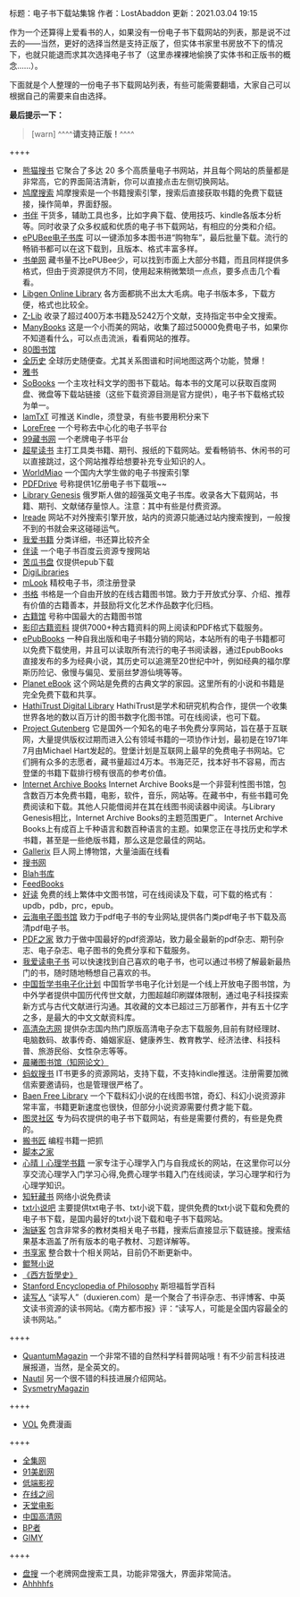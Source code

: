 标题：电子书下载站集锦
作者：LostAbaddon
更新：2021.03.04 19:15

作为一个还算得上爱看书的人，如果没有一份电子书下载网站的列表，那是说不过去的——当然，更好的选择当然是支持正版了，但实体书家里书房放不下的情况下，也就只能退而求其次选择电子书了（这里赤裸裸地偷换了实体书和正版书的概念……）。

下面就是个人整理的一份电子书下载网站列表，有些可能需要翻墙，大家自己可以根据自己的需要来自由选择。

**最后提示一下：**

> [warn] ^^^^**请支持正版！**^^^^



++++

-	[熊猫搜书](https://xmsoushu.com/)
	它聚合了多达 20 多个高质量电子书网站，并且每个网站的质量都是非常高，它的界面简洁清新，你可以直接点击左侧切换网站。
-	[鸠摩搜索](https://www.jiumodiary.com/)
	鸠摩搜索是一个书籍搜索引擎，搜索后直接获取书籍的免费下载链接，操作简单，界面舒服。
-	[书伴](https://bookfere.com/ebook)
	干货多，辅助工具也多，比如字典下载、使用技巧、kindle各版本分析等。同时收录了众多权威和优质的电子书下载网站，有相应的分类和介绍。
-	[ePUBee电子书库](http://cn.epubee.com/)
	可以一键添加多本图书进“购物车”，最后批量下载。流行的畅销书都可以在这下载到，且版本、格式丰富多样。
-	[书单网](http://www.shudan.vip/)
	藏书量不比ePUBee少，可以找到市面上大部分书籍，而且同样提供多格式，但由于资源提供方不同，使用起来稍微繁琐一点点，要多点击几个看看。
-	[Libgen Online Library](https://libgen.me/)
	各方面都挑不出太大毛病。电子书版本多，下载方便，格式也比较全。
-	[Z-Lib](https://zh.z-lib.org/)
	收录了超过400万本书籍及5242万个文献，支持指定书中全文搜索。
-	[ManyBooks](https://manybooks.net/)
	这是一个小而美的网站，收集了超过50000免费电子书，如果你不知道看什么，可以点击流派，看看网站的推荐。
-	[80图书馆](http://www.80lib.com/)
-	[全历史](https://www.allhistory.com/)
	全球历史随便查。尤其关系图谱和时间地图这两个功能，赞爆！
-	[雅书](https://yabook.blog/)
-	[SoBooks](https://sobooks.cc/)
	一个主攻社科文学的图书下载站。每本书的文尾可以获取百度网盘、微盘等下载站链接（这些下载资源目测是官方提供），电子书下载格式较为单一。
-	[IamTxT](https://www.iamtxt.com/)
	可推送 Kindle，须登录，有些书要用积分来下
-	[LoreFree](https://ebook2.lorefree.com/)
	一个号称去中心化的电子书平台
-	[99藏书网](https://www.99csw.com/)
	一个老牌电子书平台
-	[超星读书](http://book.chaoxing.com/)
	主打工具类书籍、期刊、报纸的下载网站。爱看畅销书、休闲书的可以直接跳过，这个网站推荐给想要补充专业知识的人。
-	[WorldMiao](https://www.worldmiao.com/)
	一个国内大学生做的电子书搜索引擎
-	[PDFDrive](https://www.pdfdrive.com/)
	号称提供1亿册电子书下载哦~~
-	[Library Genesis](http://libgen.rs/)
	俄罗斯人做的超强英文电子书库。收录各大下载网站，书籍、期刊、文献储存量惊人。注意：其中有些是付费资源。
-	[Ireade](http://www.iread.cf/)
	网站不对外搜索引擎开放，站内的资源只能通过站内搜索搜到，一般搜不到的书就会来这碰碰运气。
-	[我爱书籍](http://www.52book.me/)
	分类详细，书还算比较齐全
-	[伴读](https://www.bandubook.com/)
	一个电子书百度云资源专搜网站
-	[苦瓜书盘](https://kgbook.com/)
	仅提供epub下载
-	[DigiLibraries](https://digilibraries.com/)
-	[mLook](https://www.mlook.mobi)
	精校电子书，须注册登录
-	[书格](https://shuge.org/)
	书格是一个自由开放的在线古籍图书馆。致力于开放式分享、介绍、推荐有价值的古籍善本，并鼓励将文化艺术作品数字化归档。
-	[古籍馆](https://www.gujiguan.com/)
	号称中国最大的古籍图书馆
-	[影印古籍资料](https://sou-yun.cn/eBookIndex.aspx)
	提供7000+种古籍资料的网上阅读和PDF格式下载服务。
-	[ePubBooks](https://www.epubbooks.com/)
	一种自我出版和电子书籍分销的网站，本站所有的电子书籍都可以免费下载使用，并且可以读取所有流行的电子书阅读器，通过EpubBooks直接发布的多为经典小说，其历史可以追溯至20世纪中叶，例如经典的福尔摩斯历险记、傲慢与偏见、爱丽丝梦游仙境等等。
-	[Planet eBook](https://www.planetebook.com/)
	这个网站是免费的古典文学的家园。这里所有的小说和书籍是完全免费下载和共享。
-	[HathiTrust Digital Library](https://www.hathitrust.org/)
	HathiTrust是学术和研究机构合作，提供一个收集世界各地的数以百万计的图书数字化图书馆。可在线阅读，也可下载。
-	[Project Gutenberg](http://www.gutenberg.org/)
	它是国外一个知名的电子书免费分享网站，旨在基于互联网，大量提供版权过期而进入公有领域书籍的一项协作计划，最初是在1971年7月由Michael Hart发起的。登堡计划是互联网上最早的免费电子书网站。它们拥有众多的志愿者，藏书量超过4万本。书海茫茫，找本好书不容易，而古登堡的书籍下载排行榜有很高的参考价值。
-	[Internet Archive Books](https://archive.org/)
	Internet Archive Books是一个非营利性图书馆，包含数百万本免费书籍，电影，软件，音乐，网站等。在藏书中，有些书籍可免费阅读和下载。其他人只能借阅并在其在线图书阅读器中阅读。与Library Genesis相比，Internet Archive Books的主题范围更广。 Internet Archive Books上有成百上千种语言和数百种语言的主题。如果您正在寻找历史和学术书籍，甚至是一些绝版书籍，那么这是您最佳的网站。
-	[Gallerix](https://gallerix.asia/)
	巨人网上博物馆，大量油画在线看
-	[搜书网](https://wsucai.com/)
-	[Blah书库](https://blah.me)
-	[FeedBooks](http://www.feedbooks.com/)
-	[好读](http://haodoo.net/)
	免费的线上繁体中文图书馆，可在线阅读及下载，可下载的格式有：updb，pdb，prc，epub。
-	[云海电子图书馆](http://www.pdfbook.cn/)
	致力于pdf电子书的专业网站,提供各门类pdf电子书下载及高清pdf电子书。
-	[PDF之家](https://pdfzj.com/)
	致力于做中国最好的pdf资源站，致力最全最新的pdf杂志、期刊杂志、电子杂志、电子图书的免费分享和下载服务。
-	[我爱读电子书](http://www.aitxtsk.com/)
	可以快速找到自己喜欢的电子书，也可以通过书榜了解最新最热门的书，随时随地畅想自己喜欢的书。
-	[中国哲学书电子化计划](https://ctext.org/zhs)
	中国哲学书电子化计划是一个线上开放电子图书馆，为中外学者提供中国历代传世文献，力图超越印刷媒体限制，通过电子科技探索新方式与古代文献进行沟通。其收藏的文本已超过三万部著作，并有五十亿字之多，是最大的中文文献资料库。
-	[高清杂志网](http://www.gqzzw.com/)
	提供杂志国内热门原版高清电子杂志下载服务,目前有财经理财、电脑数码、故事传奇、婚姻家庭、健康养生、教育教学、经济法律、科技科普、旅游民俗、女性杂志等等。
-	[晨曦图书馆（知网论文）](https://31sanyi.neocities.org/zwsjk.html)
-	[蚂蚁搜书](http://book.mybanshu.win/)
	IT书更多的资源网站，支持下载，不支持kindle推送。注册需要加微信索要邀请码，也是管理很严格了。
-	[Baen Free Library](https://www.baen.com/)
	一个下载科幻小说的在线图书馆，奇幻、科幻小说资源非常丰富，书籍更新速度也很快，但部分小说资源需要付费才能下载。
-	[图灵社区](https://www.ituring.com.cn/)
	专为码农提供的电子书下载网站，有些是需要付费的，有些是免费的。
-	[搬书匠](http://www.banshujiang.cn/)
	编程书籍一把抓
-	[脚本之家](https://www.jb51.net/)
-	[心晴丨心理学书籍](http://www.ixinqing.com/)
	一家专注于心理学入门与自我成长的网站，在这里你可以分享交流心理学入门学习心得,免费心理学书籍入门在线阅读，学习心理学和行为心理学知识。
-	[知轩藏书](http://www.zxcs.me/)
	网络小说免费读
-	[txt小说吧](http://www.txt8.net/)
	主要提供txt电子书、txt小说下载，提供免费的txt小说下载和免费的电子书下载，是国内最好的txt小说下载和电子书下载网站。
-	[淘链客](http://www.toplinks.cc/)
	包含非常多的教材类相关电子书籍，搜索后直接显示下载链接。搜索结果基本涵盖了所有版本的电子教材、习题详解等。
-	[书享家](http://shuxiangjia.cn/)
	整合数十个相关网站，目前仍不断更新中。
-	[鲲弩小说](https://www.kunnu.com/)
-	[《西方哲學史》](http://www.ebaomonthly.com/window/reading/philwest/philw_cont.htm)
-	[Stanford Encyclopedia of Philosophy](https://plato.stanford.edu/contents.html)
	斯坦福哲学百科
-	[读写人](http://www.duxieren.com/about.shtml)
	“读写人”（duxieren.com）是一个聚合了书评杂志、书评博客、中英文读书资源的读书网站。《南方都市报》评：“读写人，可能是全国内容最全的读书网站。”

++++

-	[QuantumMagazin](https://www.quantamagazine.org/)
	一个非常不错的自然科学科普网站哦！有不少前言科技进展报道，当然，是全英文的。
-	[Nautil](https://nautil.us/)
	另一个很不错的科技进展介绍网站。
-	[SysmetryMagazin](https://www.symmetrymagazine.org/)

++++

-	[VOL](https://volmoe.com/)
	免费漫画

++++

-	[全集网](http://www.quanji456.com/)
-	[91美剧网](https://mjw91.com/)
-	[低端影视](https://ddrk.me/)
-	[在线之间](https://www.zxzj.fun/)
-	[天堂电影](https://www.ttdianying.vip/)
-	[中国高清网](http://gaoqing.la/)
-	[BP者](https://www.bpzhe.com/)
-	[GIMY](https://gimytv.com/)

++++

-	[盘搜](https://www.pansoso.com/)
	一个老牌网盘搜索工具，功能非常强大，界面非常简洁。
-	[Ahhhhfs](https://www.abskoop.com/)